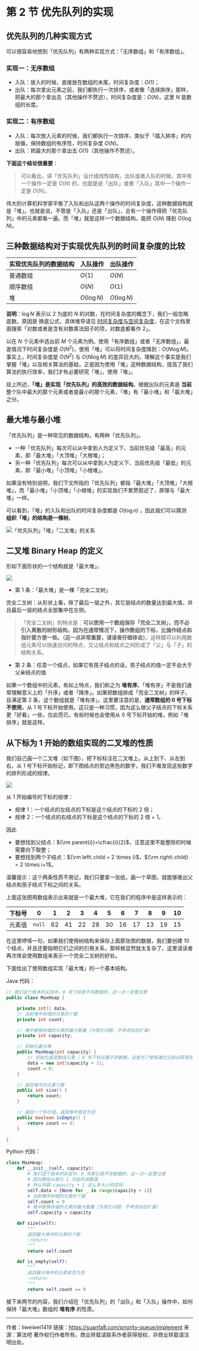 # 第 2 节 优先队列的实现

## 优先队列的几种实现方式

可以很容易地想到「优先队列」有两种实现方式：「无序数组」和「有序数组」。

### 实现一：无序数组

- 入队：放入的时候，直接放在数组的末尾，时间复杂度：$O(1)$；
- 出队：每次拿出元素之前，我们都执行一次排序，或者像「选择排序」那样，把最大的那个拿出去（其他操作不赘述），时间复杂度是：$O(N)$，这里 $N$ 是数组的长度。

### 实现二：有序数组

- 入队：每次放入元素的时候，我们都执行一次排序，类似于「插入排序」的内层循，保持数组的有序性，时间复杂度 $O(N)$。
- 出队：把最大的那个拿出去 $O(1)$（其他操作不赘述）。

**下面这个结论很重要**：

> 可以看出，讲「优先队列」设计成线性结构，出队或者入队的时候，其中有一个操作一定是 $O(N)$ 的，也就是说「出队」或者「入队」其中一个操作一定是 $O(N)$。

伟大的计算机科学家平衡了入队和出队这两个操作的时间复杂度，这种数据结构就是「堆」。也就是说，不管是「入队」还是「出队」，总有一个操作得把「优先队列」中的元素都看一遍。而「堆」就是这样一个数据结构，能把 $O(N)$ 降到 $O(\log N)$。

## 三种数据结构对于实现优先队列的时间复杂度的比较

| 实现优先队列的数据结构 | 入队操作    | 出队操作    |
| :--------------------- | :---------- | :---------- |
| 普通数组               | $O(1)$      | $O(N)$      |
| 顺序数组               | $O(N)$      | $O(1)$      |
| 堆                     | $O(\log N)$ | $O(\log N)$ |

**说明**：$\log N$ 表示以 $2$ 为底的 $N$ 的对数，在时间复杂度的概念下，我们一般忽略底数。原因是 换底公式，具体推导请见 [时间复杂度与空间复杂度](https://leetcode.cn/leetbook/read/learning-algorithms-with-leetcode/553v4h/)，在这个文档里面搜索「对数或者是含有对数乘法因子的项，对数底都看作 $2$」。

以在 $N$ 个元素中选出前 $M$ 个元素为例。使用「有序数组」或者「无序数组」，最差情况下时间复杂度是 $O(N^2)$，使用「堆」可以将时间复杂度降到：$O(N\log M)$。事实上，时间复杂度是 $O(N^2)$ 与 $O(N\log M)$ 的差异巨大的。理解这个事实是我们掌握「堆」以及相关算法的基础，正是因为使用「堆」这种数据结构，提高了我们算法的执行效率，我们才有必要研究「堆」，使用「堆」。

综上所述，**「堆」是实现「优先队列」的高效的数据结构**。根据出队的元素是 **当前** 整个队中最大的那个元素或者是最小的那个元素，「堆」有「最小堆」和「最大堆」之分。

## 最大堆与最小堆

「优先队列」是一种常见的数据结构，有两种「优先队列」。

- 一种「优先队列」每次可以从中拿到人为定义下、当前优先级「最高」的元素，即「最大堆」「大顶堆」「大根堆」；
- 另一种「优先队列」每次可以从中拿到人为定义下、当前优先级「最低」的元素，即「最小堆」「小顶堆」「小根堆」。

如果没有特别说明，我们下文所指的「优先队列」都指「最大堆」「大顶堆」「大根堆」，而「最小堆」「小顶堆」「小根堆」的实现我们不累赘叙述了，原理与「最大堆」一样。

可以看到，「堆」的入队和出队的时间复杂度都是 $O(\log n)$ ，因此我们可以猜测 **组织「堆」的结构是一棵树**。

![「优先队列」「堆」「二叉堆」的关系](https://suanfa8-1252206550.cos.ap-shanghai.myqcloud.com/suanfa8/008vxvgGgy1h84op3w2haj316u0r4412.jpg)

## 二叉堆 Binary Heap 的定义

形如下面形状的一个结构就是「最大堆」。

![](https://suanfa8-1252206550.cos.ap-shanghai.myqcloud.com/suanfa8/008i3skNgy1gxen9wmnn0j30tg0h8wfh.jpg)

- 第 1 条：「最大堆」是一棵「完全二叉树」

完全二叉树：从形状上看，除了最后一层之外，其它层结点的数量达到最大值，并且最后一层的结点全部集中在左侧。

> 「完全二叉树」的特点是：**可以使用一个数组保存「完全二叉树」，而不必引入离散的树形结构，因为在通常情况下，操作数组的下标，比操作结点和指针要方便一些。（这一点非常重要，请读者仔细体会）**。这样既可以利用数组元素可以快速访问的特点，又让结点和结点之间形成了「父」与「子」的结构关系。

- 第 2 条：任意一个结点，如果它有孩子结点的话，孩子结点的值一定不会大于父亲结点的值

如果一个数组中的元素，有如上特点，我们称之为 **堆有序**。「堆有序」不是我们通常理解意义上的「升序」或者「降序」。如果把数组排成「完全二叉树」的样子，且满足第 2 条，这个数组就是「堆有序」。这里要注意的是，**通常数组的 0 号下标不使用**，从 1 号下标开始使用。这只是一种习惯，因为这么做父子结点的下标关系更「好看」一些，仅此而已。有些时候也会使用从 $0$ 号下标开始的堆，例如「堆排序」就是这样。

## 从下标为 1 开始的数组实现的二叉堆的性质

我们自己画一个二叉堆（如下图），把下标标注在二叉堆上。从上到下、从左到右，从 1 号下标开始标记，即下图结点的旁边黑色的数字，我们不难发现这些数字的排列形成的规律。

![](https://suanfa8-1252206550.cos.ap-shanghai.myqcloud.com/suanfa8/202301302155778.png)

从 1 开始编号的下标的规律：

- 规律 1：一个结点的左结点的下标是这个结点的下标的 2 倍；
- 规律 2：一个结点的右结点的下标是这个结点的下标的 2 倍 + 1。

因此

- 要想找到父结点：${\rm parent(i)}=\cfrac{i}{2}$，注意这里不能整除的时候需要向下取整；
- 要想找到两个子结点：${\rm left\ child = 2 \times i}$，${\rm right\ child} = 2 \times i+1$。

温馨提示：这个两条性质不用记，我们只要拿一张纸，画一个草图，就能够推出父结点和孩子结点下标之间的关系。

上面这张图用数组表示出来就是一个最大堆，它在我们的程序中是这样表示的：

| 下标号 | 0      | 1    | 2    | 3    | 4    | 5    | 6    | 7    | 8    | 9    | 10   |
| ------ | ------ | ---- | ---- | ---- | ---- | ---- | ---- | ---- | ---- | ---- | ---- |
| 元素值 | `null` | $62$ | $41$ | $22$ | $28$ | $30$ | $16$ | $17$ | $13$ | $19$ | $15$ |

在这里啰嗦一句，如果我们使用树结构来保存上面那张图的数据，我们要创建 $10$ 个结点，并且还要指明它们之间的引用关系，那样做显然就太复杂了。这里请读者再次体会使用数组来表示一个完全二叉树的好处。

下面给出了使用数组实现「最大堆」的一个基本结构。

Java 代码：
```java
// 我们这个版本的实现中，0 号下标是不存数据的，这一点一定要注意
public class MaxHeap {

    private int[] data;
    // 当前堆中存储的元素的个数
    private int count;

    // 堆中能够存储的元素的最大数量（为简化问题，不考虑动态扩展）
    private int capacity;

    // 初始化最大堆
    public MaxHeap(int capacity) {
        // 初始化底层数组元素（ 0 号下标位置不存数据，这是为了使得通过父结点获得左右孩子有更好的表达式）
        data = new int[capacity + 1];
        count = 0;
    }

    // 返回堆中的元素个数
    public int size() {
        return count;
    }

    // 返回一个布尔值，返回堆中是否为空
    public boolean isEmpty() {
        return count == 0;
    }

}
````
Python 代码：
```python
class MaxHeap:
    def __init__(self, capacity):
        # 我们这个版本的实现中，0 号索引是不存数据的，这一点一定要注意
        # 因为数组从索引 1 开始存放数值
        # 所以开辟 capacity + 1 这么多大小的空间
        self.data = [None for _ in range(capacity + 1)]
        # 当前堆中存储的元素的个数
        self.count = 0
        # 堆中能够存储的元素的最大数量（为简化问题，不考虑动态扩展）
        self.capacity = capacity

    def size(self):
        """
        返回最大堆中的元素的个数
        :return:
        """
        return self.count

    def is_empty(self):
        """
        返回最大堆中的元素是否为空
        :return:
        """
        return self.count == 0
````

接下来两节的内容，我们介绍在「优先队列」的「出队」和「入队」操作中，如何保持「最大堆」数组的 **堆有序** 的性质。




---

作者：liweiwei1419
链接：https://suanfa8.com/priority-queue/implement
来源：算法吧
著作权归作者所有。商业转载请联系作者获得授权，非商业转载请注明出处。
